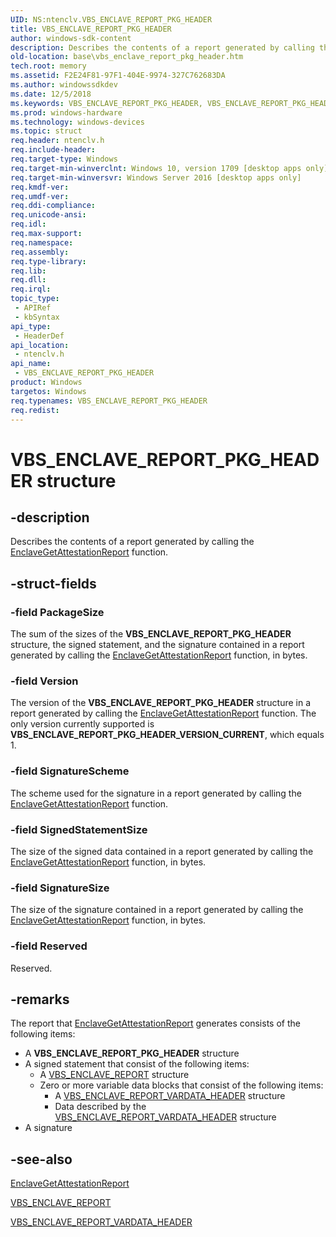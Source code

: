 ```yaml
---
UID: NS:ntenclv.VBS_ENCLAVE_REPORT_PKG_HEADER
title: VBS_ENCLAVE_REPORT_PKG_HEADER
author: windows-sdk-content
description: Describes the contents of a report generated by calling the EnclaveGetAttestationReport function.
old-location: base\vbs_enclave_report_pkg_header.htm
tech.root: memory
ms.assetid: F2E24F81-97F1-404E-9974-327C762683DA
ms.author: windowssdkdev
ms.date: 12/5/2018
ms.keywords: VBS_ENCLAVE_REPORT_PKG_HEADER, VBS_ENCLAVE_REPORT_PKG_HEADER structure, base.vbs_enclave_report_pkg_header, ntenclv/VBS_ENCLAVE_REPORT_PKG_HEADER
ms.prod: windows-hardware
ms.technology: windows-devices
ms.topic: struct
req.header: ntenclv.h
req.include-header: 
req.target-type: Windows
req.target-min-winverclnt: Windows 10, version 1709 [desktop apps only]
req.target-min-winversvr: Windows Server 2016 [desktop apps only]
req.kmdf-ver: 
req.umdf-ver: 
req.ddi-compliance: 
req.unicode-ansi: 
req.idl: 
req.max-support: 
req.namespace: 
req.assembly: 
req.type-library: 
req.lib: 
req.dll: 
req.irql: 
topic_type:
 - APIRef
 - kbSyntax
api_type:
 - HeaderDef
api_location:
 - ntenclv.h
api_name:
 - VBS_ENCLAVE_REPORT_PKG_HEADER
product: Windows
targetos: Windows
req.typenames: VBS_ENCLAVE_REPORT_PKG_HEADER
req.redist: 
---
```


# VBS_ENCLAVE_REPORT_PKG_HEADER structure


## -description


Describes the contents of a report generated by calling the <a href="https://msdn.microsoft.com/FEE8F05B-540F-4C10-A90C-55607A4E9293">EnclaveGetAttestationReport</a> function.


## -struct-fields




### -field PackageSize

The sum of the sizes of the  <b>VBS_ENCLAVE_REPORT_PKG_HEADER</b> structure, the signed statement, and the signature contained in a report generated by calling the <a href="https://msdn.microsoft.com/FEE8F05B-540F-4C10-A90C-55607A4E9293">EnclaveGetAttestationReport</a> function, in bytes.


### -field Version

The version of the <b>VBS_ENCLAVE_REPORT_PKG_HEADER</b> structure in a report generated by calling the <a href="https://msdn.microsoft.com/FEE8F05B-540F-4C10-A90C-55607A4E9293">EnclaveGetAttestationReport</a> function. The only version currently supported is <b>VBS_ENCLAVE_REPORT_PKG_HEADER_VERSION_CURRENT</b>, which equals 1.


### -field SignatureScheme

The scheme used for the signature in a report generated by calling the <a href="https://msdn.microsoft.com/FEE8F05B-540F-4C10-A90C-55607A4E9293">EnclaveGetAttestationReport</a> function.


### -field SignedStatementSize

The size of the signed data contained in a report generated by calling the <a href="https://msdn.microsoft.com/FEE8F05B-540F-4C10-A90C-55607A4E9293">EnclaveGetAttestationReport</a> function, in bytes.


### -field SignatureSize

The size of the signature contained in a report generated by calling the <a href="https://msdn.microsoft.com/FEE8F05B-540F-4C10-A90C-55607A4E9293">EnclaveGetAttestationReport</a> function, in bytes.


### -field Reserved

Reserved.


## -remarks



The report that <a href="https://msdn.microsoft.com/FEE8F05B-540F-4C10-A90C-55607A4E9293">EnclaveGetAttestationReport</a> generates consists of the following items:

<ul>
<li>
A <b>VBS_ENCLAVE_REPORT_PKG_HEADER</b> structure

</li>
<li>
A signed statement that consist of the following items:

<ul>
<li>
A <a href="https://msdn.microsoft.com/90D6E8D2-191B-41D2-8C75-28A26462644B">VBS_ENCLAVE_REPORT</a> structure

</li>
<li>
Zero or more variable data blocks that consist of the following items:

<ul>
<li>A <a href="https://msdn.microsoft.com/A0B02839-E8F4-45A1-B2BA-73E6EF9DA7C8">VBS_ENCLAVE_REPORT_VARDATA_HEADER</a> structure</li>
<li>Data described by the <a href="https://msdn.microsoft.com/A0B02839-E8F4-45A1-B2BA-73E6EF9DA7C8">VBS_ENCLAVE_REPORT_VARDATA_HEADER</a> structure</li>
</ul>
</li>
</ul>
</li>
<li>A signature</li>
</ul>



## -see-also




<a href="https://msdn.microsoft.com/FEE8F05B-540F-4C10-A90C-55607A4E9293">EnclaveGetAttestationReport</a>



<a href="https://msdn.microsoft.com/90D6E8D2-191B-41D2-8C75-28A26462644B">VBS_ENCLAVE_REPORT</a>



<a href="https://msdn.microsoft.com/A0B02839-E8F4-45A1-B2BA-73E6EF9DA7C8">VBS_ENCLAVE_REPORT_VARDATA_HEADER</a>
 

 

